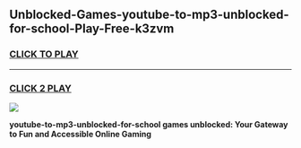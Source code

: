 
## Unblocked-Games-youtube-to-mp3-unblocked-for-school-Play-Free-k3zvm
<h3>
<a href="https://premium76.site?title=youtube-to-mp3-unblocked-for-school&ref=18A1">CLICK TO PLAY</a></h3>
<hr>

<h3>
<a href="https://premium76.site?title=youtube-to-mp3-unblocked-for-school&ref=18A1">CLICK 2 PLAY</a>
  
</h3>

<a href="https://premium76.site?title=youtube-to-mp3-unblocked-for-school&ref=18A1"><img src="https://clearcache.store/games.png"></a>


**youtube-to-mp3-unblocked-for-school games unblocked: Your Gateway to Fun and Accessible Online Gaming**
